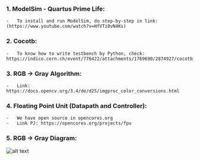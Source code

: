 ### 1.  ModelSim - Quartus Prime Life:
    -   To install and run ModelSim, do step-by-step in link: (https://www.youtube.com/watch?v=HfVTi0vN4Ks)
### 2.  Cocotb:
    -   To know how to write testbench by Python, check: https://indico.cern.ch/event/776422/attachments/1769690/2874927/cocotb_talk.pdf
### 3.  RGB -> Gray Algorithm:
    -   Link: https://docs.opencv.org/3.4/de/d25/imgproc_color_conversions.html
### 4. Floating Point Unit (Datapath and Controller):
    -   We have open source in opencores.org 
    -   Link PJ: https://opencores.org/projects/fpu
### 5. RGB -> Gray Diagram:
![alt text](https://github.com/nhannm290/NNL/blob/main/Assignment/Week2/Untitled%20Diagram.png)
